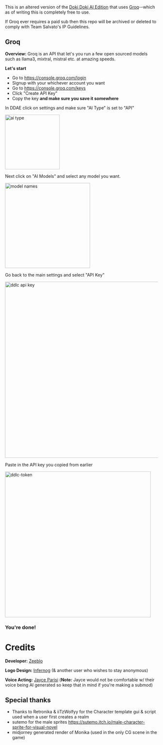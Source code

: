This is an altered version of the [Doki Doki AI Edition](https://github.com/doki-doki-ai-edition/Mod) that uses [Groq](https://console.groq.com/docs/quickstart)--which as of writing this is completely free to use.

If Groq ever requires a paid sub then this repo will be archived or deleted to comply with Team Salvato's IP Guidelines.




## Groq

**Overview:** Groq is an API that let's you run a few open sourced models such as llama3, mixtral, mistral  etc. at amazing speeds. 

**Let's start**

- Go to https://console.groq.com/login
- Signup with your whichever account you want
- Go to https://console.groq.com/keys
- Click "Create API Key"
- Copy the key **and make sure you save it somewhere**

In DDAE click on settings and make sure "AI Type" is set to "API"

<img style="width: 180px;" src="https://i.imgur.com/jXbFL0d.png" alt="ai type">

Next click on "AI Models" and select any model you want.

<img style="width: 280px;" src="https://i.imgur.com/c0wjlPh.png" alt="model names">

Go back to the main settings and select "API Key"

<img style="width: 580px;" src="https://i.imgur.com/8Hy87oX.png" alt="ddlc api key">


Paste in the API key you copied from earlier

<img style="width: 480px;" src="https://i.imgur.com/pneebBb.png" alt="ddlc-token">

### You're done!


# Credits

**Developer:**
[Zeeblo](https://github.com/zeeblo)

**Logo Design:**
[Infernog](https://x.com/Infernog05) (& another user who wishes to stay anonymous)

**Voice Acting:**
[Jayce Parisi](https://jayceparisi.com/) (**Note:** Jayce would not be comfortable w/ their voice being AI generated so keep that in mind if you're making a submod) 


## Special thanks

- Thanks to Retronika & iiTzWolfyy for the Character template gui & script used when a user first creates a realm
- sutemo for the male sprites https://sutemo.itch.io/male-character-sprite-for-visual-novel
- midjorney generated render of Monika (used in the only CG scene in the game)
